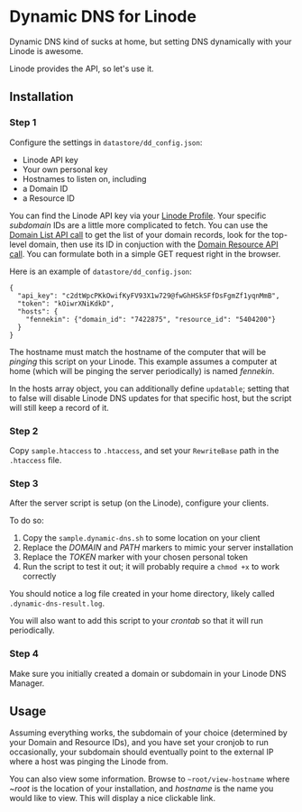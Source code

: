 Dynamic DNS for Linode
======================

Dynamic DNS kind of sucks at home, but setting DNS dynamically with your Linode is awesome.

Linode provides the API, so let's use it.

## Installation

### Step 1
Configure the settings in `datastore/dd_config.json`:

* Linode API key
* Your own personal key
* Hostnames to listen on, including
 * a Domain ID
 * a Resource ID 

You can find the Linode API key via your [Linode Profile](https://manager.linode.com/profile/api). Your specific *subdomain* IDs are a little more complicated to fetch. You can use the [Domain List API call](https://www.linode.com/api/dns/domain.list) to get the list of your domain records, look for the top-level domain, then use its ID in conjuction with the [Domain Resource API call](https://www.linode.com/api/dns/domain.resource.list). You can formulate both in a simple GET request right in the browser.

Here is an example of `datastore/dd_config.json`:
```
{
  "api_key": "c2dtWpcPKkOwifKyFV93X1w729@fwGhHSkSFfDsFgmZf1yqnMmB", 
  "token": "kOiwrXNiKdkD",
  "hosts": {
    "fennekin": {"domain_id": "7422875", "resource_id": "5404200"}
  }
}
```
The hostname must match the hostname of the computer that will be *pinging* this script on your Linode. This example assumes a computer at home (which will be pinging the server periodically) is named *fennekin*.

In the hosts array object, you can additionally define `updatable`; setting that to false will disable Linode DNS updates for that specific host, but the script will still keep a record of it.

### Step 2
Copy `sample.htaccess` to `.htaccess`, and set your `RewriteBase` path in the `.htaccess` file.

### Step 3
After the server script is setup (on the Linode), configure your clients.

To do so: 

1. Copy the `sample.dynamic-dns.sh` to some location on your client
2. Replace the *DOMAIN* and *PATH* markers to mimic your server installation
3. Replace the *TOKEN* marker with your chosen personal token
4. Run the script to test it out; it will probably require a `chmod +x` to work correctly

You should notice a log file created in your home directory, likely called `.dynamic-dns-result.log`.

You will also want to add this script to your *crontab* so that it will run periodically.

### Step 4
Make sure you initially created a domain or subdomain in your Linode DNS Manager.

## Usage

Assuming everything works, the subdomain of your choice (determined by your Domain and Resource IDs), and you have set your cronjob to run occasionally, your subdomain should eventually point to the external IP where a host was pinging the Linode from.

You can also view some information. Browse to `~root/view-hostname` where *~root* is the location of your installation, and *hostname* is the name you would like to view. This will display a nice clickable link.